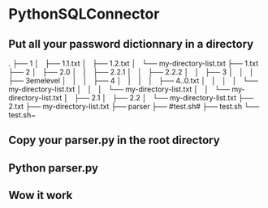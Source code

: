 # PythonSQLConnector

## Put all your password dictionnary in a directory 
.
├── 1
│   ├── 1.1.txt
│   ├── 1.2.txt
│   └── my-directory-list.txt
├── 1.txt
├── 2
│   ├── 2.0
│   │   ├── 2.2.1
│   │   ├── 2.2.2
│   │   ├── 3
│   │   │   ├── 3emelevel
│   │   │   ├── 4
│   │   │   │   ├── 4..0.txt
│   │   │   │   └── my-directory-list.txt
│   │   │   └── my-directory-list.txt
│   │   └── my-directory-list.txt
│   ├── 2.1
│   ├── 2.2
│   └── my-directory-list.txt
├── 2.txt
├── my-directory-list.txt
├── parser
├── #test.sh#
├── test.sh
└── test.sh~

## Copy your parser.py in the root directory 
## Python parser.py
##  Wow it work 
